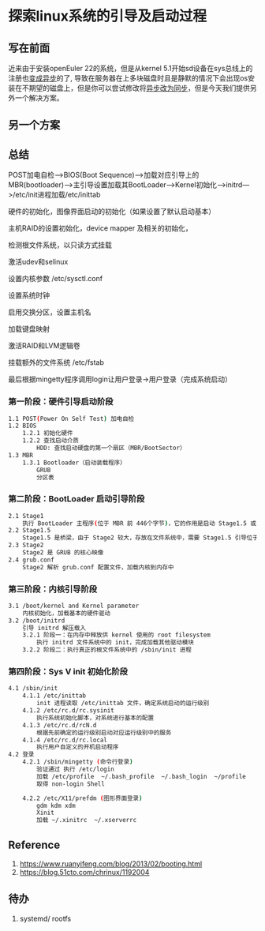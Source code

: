 # 探索linux系统的引导及启动过程

## 写在前面

近来由于安装openEuler 22的系统，但是从kernel 5.1开始sd设备在sys总线上的注册也[变成异步](https://github.com/torvalds/linux/blob/f883675bf6522b52cd75dc3de791680375961769/drivers/scsi/sd.c#L610)的了,
导致在服务器在上多块磁盘时且是静默的情况下会出现os安装在不期望的磁盘上，但是你可以尝试修改将[异步改为同步](https://gitee.com/openeuler/community/issues/I66HWX)，但是今天我们提供另外一个解决方案。

## 另一个方案

## 总结

POST加电自检-->BIOS(Boot Sequence)-->加载对应引导上的MBR(bootloader)-->主引导设置加载其BootLoader-->Kernel初始化-->initrd—>/etc/init进程加载/etc/inittab


硬件的初始化，图像界面启动的初始化（如果设置了默认启动基本）  

主机RAID的设置初始化，device mapper 及相关的初始化，  

检测根文件系统，以只读方式挂载  

激活udev和selinux  

设置内核参数 /etc/sysctl.conf  

设置系统时钟  

启用交换分区，设置主机名  

加载键盘映射  

激活RAID和LVM逻辑卷  

挂载额外的文件系统 /etc/fstab  

最后根据mingetty程序调用login让用户登录->用户登录（完成系统启动）

### 第一阶段：硬件引导启动阶段

```sh
1.1 POST(Power On Self Test) 加电自检
1.2 BIOS
    1.2.1 初始化硬件
    1.2.2 查找启动介质
        HDD: 查找启动硬盘的第一个扇区（MBR/BootSector）
1.3 MBR
    1.3.1 Bootloader（启动装载程序）
        GRUB
        分区表

```

### 第二阶段：BootLoader 启动引导阶段

```sh
2.1 Stage1
    执行 BootLoader 主程序(位于 MBR 前 446个字节)，它的作用是启动 Stage1.5 或 Stage2
2.2 Stage1.5
    Stage1.5 是桥梁，由于 Stage2 较大，存放在文件系统中，需要 Stage1.5 引导位于文件系统中的 Stage2
2.3 Stage2
    Stage2 是 GRUB 的核心映像
2.4 grub.conf
    Stage2 解析 grub.conf 配置文件，加载内核到内存中
```

### 第三阶段：内核引导阶段

```sh
3.1 /boot/kernel and Kernel parameter 
    内核初始化，加载基本的硬件驱动
3.2 /boot/initrd
    引导 initrd 解压载入
    3.2.1 阶段一：在内存中释放供 kernel 使用的 root filesystem
        执行 initrd 文件系统中的 init，完成加载其他驱动模块
    3.2.2 阶段二：执行真正的根文件系统中的 /sbin/init 进程
```

### 第四阶段：Sys V init 初始化阶段

```sh
4.1 /sbin/init
    4.1.1 /etc/inittab
        init 进程读取 /etc/inittab 文件，确定系统启动的运行级别
    4.1.2 /etc/rc.d/rc.sysinit
        执行系统初始化脚本，对系统进行基本的配置
    4.1.3 /etc/rc.d/rcN.d
        根据先前确定的运行级别启动对应运行级别中的服务
    4.1.4 /etc/rc.d/rc.local
        执行用户自定义的开机启动程序
4.2 登录
    4.2.1 /sbin/mingetty (命令行登录)
        验证通过 执行 /etc/login 
        加载 /etc/profile  ~/.bash_profile  ~/.bash_login  ~/profile
        取得 non-login Shell

    4.2.2 /etc/X11/prefdm (图形界面登录)
        gdm kdm xdm
        Xinit
        加载 ~/.xinitrc  ~/.xserverrc
```

## Reference

1. <https://www.ruanyifeng.com/blog/2013/02/booting.html>
2. <https://blog.51cto.com/chrinux/1192004>

## 待办

1. systemd/ rootfs
